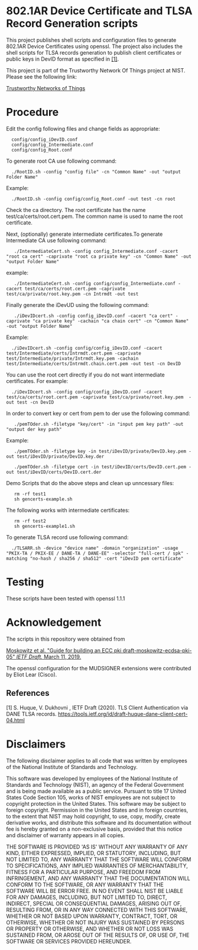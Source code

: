 # 802.1AR Device Certificate and TLSA Record Generation scripts

This project publishes shell scripts and configuration files to generate 802.1AR Device Certificates using openssl. The project also includes the shell scripts for TLSA records generation to publish client certificates or public keys in DevID format as specified in [[1]](#1).


This project is part of the Trustworthy Network Of Things project at NIST. Please see the following link:

[Trustworthy Networks of Things](https://www.nist.gov/programs-projects/trustworthy-networks-things)


# Procedure

Edit the config following files and change fields as appropriate:

      config/config_iDevID.conf  
      config/config_Intermediate.conf  
      config/config_Root.conf 

To generate root CA use following command:

      ./RootID.sh -config "config file" -cn "Common Name" -out "output Folder Name" 

Example: 

      ./RootID.sh -config config/config_Root.conf -out test -cn root 

Check the ca directory. The root certificate has the name test/ca/certs/root.cert.pem. The common name is used to name the root certificate.

Next, (optionally) generate intermediate certificates.To generate Intermediate CA use following command:

       ./IntermediateCert.sh -config config_Intermediate.conf -cacert "root ca cert" -caprivate "root ca private key" -cn "Common Name" -out "output Folder Name" 

example: 

       ./IntermediateCert.sh -config config/config_Intermediate.conf -cacert test/ca/certs/root.cert.pem -caprivate test/ca/private/root.key.pem -cn Intrmdt -out test

Finally generate the  iDevUD using the following command:

       ./iDevIDcert.sh -config config_iDevID.conf -cacert "ca cert" -caprivate "ca private key" -cachain "ca chain cert" -cn "Common Name" -out "output Folder Name" 

Example: 

      ./iDevIDcert.sh -config config/config_iDevID.conf -cacert test/Intermediate/certs/Intrmdt.cert.pem -caprivate test/Intermediate/private/Intrmdt.key.pem -cachain test/Intermediate/certs/Intrmdt.chain.cert.pem -out test -cn DevID


You can use the root cert directly if you do not want intermediate certificates. For example:


      ./iDevIDcert.sh -config config/config_iDevID.conf -cacert test/ca/certs/root.cert.pem -caprivate test/ca/private/root.key.pem  -out test -cn DevID


In order to convert key or cert from pem to der use the following command:

       ./pemTOder.sh -filetype "key/cert" -in "input pem key path" -out "output der key path"

Example: 

       ./pemTOder.sh -filetype key -in test/iDevID/private/DevID.key.pem -out test/iDevID/private/DevID.key.der

       ./pemTOder.sh -filetype cert -in test/iDevID/certs/DevID.cert.pem -out test/iDevID/certs/DevID.cert.der

Demo Scripts that do the above steps and clean up unncessary files:
 
       rm -rf test1
       sh gencerts-example.sh

The following works with intermediate certificates:

       rm -rf test2
       sh gencerts-example1.sh

To generate TLSA record use following command:

      ./TLSARR.sh -device "device name" -domain "organization" -usage "PKIX-TA / PKIX-EE / DANE-TA / DANE-EE" -selector "full-cert / spk" -matching "no-hash / sha256 / sha512" -cert "iDevID pem certificate"
       



# Testing
 
  These scripts have been tested with openssl 1.1.1

# Acknowledgement

The scripts in this repository were obtained from 

[Moskowitz et al. "Guide for building an ECC pki draft-moskowitz-ecdsa-pki-05" *IETF Draft.* March 11, 2019.](https://tools.ietf.org/html/draft-moskowitz-ecdsa-pki-05)

The openssl configuration for the MUDSIGNER extensions were contributed by Eliot Lear (Cisco).

## References
<a id="1">[1]</a> 
S. Huque, V. Dukhovni , IETF Draft (2020). 
TLS Client Authentication via DANE TLSA records. 
https://tools.ietf.org/id/draft-huque-dane-client-cert-04.html



# Disclaimers

The following disclaimer applies to all code that was written by employees of the National Institute of Standards and Technology.

This software was developed by employees of the National Institute of Standards and Technology (NIST), an agency of the Federal Government and is being made available as a public service. Pursuant to title 17 United States Code Section 105, works of NIST employees are not subject to copyright protection in the United States. This software may be subject to foreign copyright. Permission in the United States and in foreign countries, to the extent that NIST may hold copyright, to use, copy, modify, create derivative works, and distribute this software and its documentation without fee is hereby granted on a non-exclusive basis, provided that this notice and disclaimer of warranty appears in all copies.

THE SOFTWARE IS PROVIDED 'AS IS' WITHOUT ANY WARRANTY OF ANY KIND, EITHER EXPRESSED, IMPLIED, OR STATUTORY, INCLUDING, BUT NOT LIMITED TO, ANY WARRANTY THAT THE SOFTWARE WILL CONFORM TO SPECIFICATIONS, ANY IMPLIED WARRANTIES OF MERCHANTABILITY, FITNESS FOR A PARTICULAR PURPOSE, AND FREEDOM FROM INFRINGEMENT, AND ANY WARRANTY THAT THE DOCUMENTATION WILL CONFORM TO THE SOFTWARE, OR ANY WARRANTY THAT THE SOFTWARE WILL BE ERROR FREE. IN NO EVENT SHALL NIST BE LIABLE FOR ANY DAMAGES, INCLUDING, BUT NOT LIMITED TO, DIRECT, INDIRECT, SPECIAL OR CONSEQUENTIAL DAMAGES, ARISING OUT OF, RESULTING FROM, OR IN ANY WAY CONNECTED WITH THIS SOFTWARE, WHETHER OR NOT BASED UPON WARRANTY, CONTRACT, TORT, OR OTHERWISE, WHETHER OR NOT INJURY WAS SUSTAINED BY PERSONS OR PROPERTY OR OTHERWISE, AND WHETHER OR NOT LOSS WAS SUSTAINED FROM, OR AROSE OUT OF THE RESULTS OF, OR USE OF, THE SOFTWARE OR SERVICES PROVIDED HEREUNDER.


